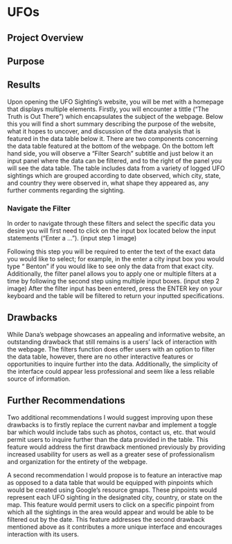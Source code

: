 # UFOs

## Project Overview 


## Purpose 

## Results 

Upon opening the UFO Sighting’s website, you will be met with a homepage that displays multiple elements. Firstly, you will encounter a tittle (“The Truth is Out There”) which encapsulates the subject of the webpage. Below this you will find a short summary describing the purpose of the website, what it hopes to uncover, and discussion of the data analysis that is featured in the data table below it. There are two components concerning the data table featured at the bottom of the webpage. On the bottom left hand side, you will observe a “Filter Search” subtitle and just below it an input panel where the data can be filtered, and to the right of the panel you will see the data table. The table includes data from a variety of logged UFO sightings which are grouped according to date observed, which city, state, and country they were observed in, what shape they appeared as, any further comments regarding the sighting. 

### Navigate the Filter 
In order to navigate through these filters and select the specific data you desire you will first need to click on the input box located below the input statements (“Enter a …”). 
(input step 1 image) 

Following this step you will be required to enter the text of the exact data you would like to select; for example, in the enter a city input box you would type “ Benton” if you would like to see only the data from that exact city. Additionally, the filter panel allows you to apply one or multiple filters at a time by following the second step using multiple input boxes. 
(input step 2 image) 
After the filter input has been entered, press the ENTER key on your keyboard and the table will be filtered to return your inputted specifications. 

## Drawbacks 
While Dana’s webpage showcases an appealing and informative website, an outstanding drawback that still remains is a users’ lack of interaction with the webpage. The filters function does offer users with an option to filter the data table, however, there are no other interactive features or opportunities to inquire further into the data. Additionally, the simplicity of the interface could appear less professional and seem like a less reliable source of information. 

## Further Recommendations 
Two additional recommendations I would suggest improving upon these drawbacks is to firstly replace the current navbar and implement a toggle bar which would include tabs such as photos, contact us, etc. that would permit users to inquire further than the data provided in the table. This feature would address the first drawback mentioned previously by providing increased usability for users as well as a greater sese of professionalism and organization for the entirety of the webpage. 

A second recommendation I would propose is to feature an interactive map as opposed to a data table that would be equipped with pinpoints which would be created using Google’s resource gmaps. These pinpoints would represent each UFO sighting in the designated city, country, or state on the map. This feature would permit users to click on a specific pinpoint from which all the sightings in the area would appear and would be able to be filtered out by the date. This feature addresses the second drawback mentioned above as it contributes a more unique interface and encourages interaction with its users. 
